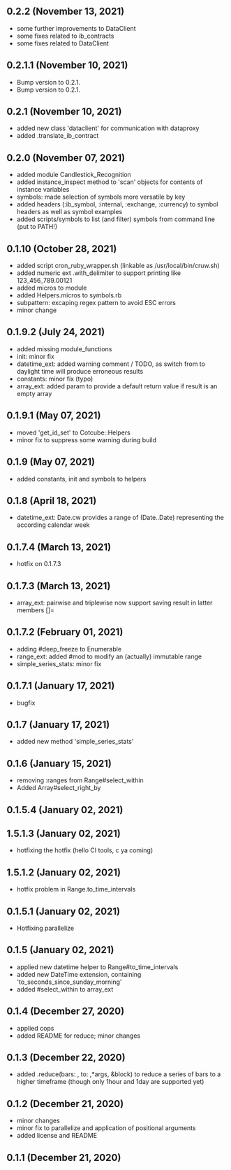 ## 0.2.2 (November 13, 2021)
  - some further improvements to DataClient
  - some fixes related to ib_contracts
  - some fixes related to DataClient

## 0.2.1.1 (November 10, 2021)
  - Bump version to 0.2.1.
  - Bump version to 0.2.1.

## 0.2.1 (November 10, 2021)
  - added new class 'dataclient' for communication with dataproxy
  - added .translate_ib_contract

## 0.2.0 (November 07, 2021)
  - added module Candlestick_Recognition
  - added instance_inspect method to 'scan' objects for contents of instance variables
  - symbols: made selection of symbols more versatile by key
  - added headers (:ib_symbol, :internal, :exchange, :currency) to symbol headers as well as symbol examples
  - added scripts/symbols to list (and filter) symbols from command line (put to PATH!)

## 0.1.10 (October 28, 2021)
  - added script cron_ruby_wrapper.sh (linkable as /usr/local/bin/cruw.sh)
  - added numeric ext .with_delimiter to support printing like 123_456_789.00121
  - added micros to module
  - added Helpers.micros to symbols.rb
  - subpattern: excaping regex pattern to avoid ESC errors
  - minor change

## 0.1.9.2 (July 24, 2021)
  - added missing module_functions
  - init: minor fix
  - datetime_ext: added warning comment / TODO, as switch from to daylight time will produce erroneous results
  - constants: minor fix (typo)
  - array_ext: added param to provide a default return value if result is an empty array

## 0.1.9.1 (May 07, 2021)
  - moved 'get_id_set' to Cotcube::Helpers
  - minor fix to suppress some warning during build

## 0.1.9 (May 07, 2021)
  - added constants, init and symbols to helpers

## 0.1.8 (April 18, 2021)
  - datetime_ext: Date.cw provides a range of (Date..Date) representing the according calendar week

## 0.1.7.4 (March 13, 2021)
  - hotfix on 0.1.7.3

## 0.1.7.3 (March 13, 2021)
  - array_ext: pairwise and triplewise now support saving result in latter members []=

## 0.1.7.2 (February 01, 2021)
  - adding #deep_freeze to Enumerable
  - range_ext: added #mod to modify an (actually) immutable range
  - simple_series_stats: minor fix

## 0.1.7.1 (January 17, 2021)
  - bugfix

## 0.1.7 (January 17, 2021)
  - added new method 'simple_series_stats'

## 0.1.6 (January 15, 2021)
  - removing :ranges from Range#select_within
  - Added Array#select_right_by

## 0.1.5.4 (January 02, 2021)


## 1.5.1.3 (January 02, 2021)
  - hotfixing the hotfix (hello CI tools, c ya coming)

## 1.5.1.2 (January 02, 2021)
  - hotfix problem in Range.to_time_intervals

## 0.1.5.1 (January 02, 2021)
  - Hotfixing parallelize

## 0.1.5 (January 02, 2021)
  - applied new datetime helper to Range#to_time_intervals
  - added new DateTime extension, containing 'to_seconds_since_sunday_morning'
  - added #select_within to array_ext

## 0.1.4 (December 27, 2020)
  - applied cops
  - added README for reduce; minor changes

## 0.1.3 (December 22, 2020)
  - added .reduce(bars: , to: ,*args, &block) to reduce a series of bars to a higher timeframe (though only 1hour and 1day are supported yet)

## 0.1.2 (December 21, 2020)
  - minor changes
  - minor fix to parallelize and application of positional arguments
  - added license and README

## 0.1.1 (December 21, 2020)



